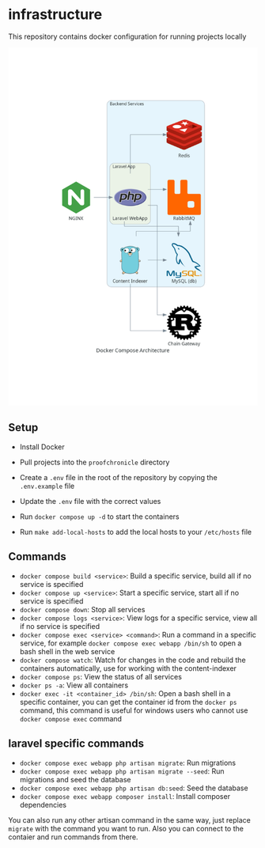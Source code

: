 # infrastructure

This repository contains docker configuration for running projects locally

![visualisation](./docker_compose_architecture.png)


## Setup
- Install Docker
- Pull projects into the `proofchronicle` directory
- Create a `.env` file in the root of the repository by copying the `.env.example` file
- Update the `.env` file with the correct values
- Run `docker compose up -d` to start the containers

- Run `make add-local-hosts` to add the local hosts to your `/etc/hosts` file 

## Commands

- `docker compose build <service>`: Build a specific service, build all if no service is specified
- `docker compose up <service>`: Start a specific service, start all if no service is specified
- `docker compose down`: Stop all services
- `docker compose logs <service>`: View logs for a specific service, view all if no service is specified
- `docker compose exec <service> <command>`: Run a command in a specific service, for example `docker compose exec webapp /bin/sh` to open a bash shell in the web service
- `docker compose watch`: Watch for changes in the code and rebuild the containers automatically, use for working with the content-indexer
- `docker compose ps`: View the status of all services
- `docker ps -a`: View all containers
- `docker exec -it <container_id> /bin/sh`: Open a bash shell in a specific container, you can get the container id from the `docker ps` command, this command is useful for windows users who cannot use `docker compose exec` command

## laravel specific commands
- `docker compose exec webapp php artisan migrate`: Run migrations
- `docker compose exec webapp php artisan migrate --seed`: Run migrations and seed the database
- `docker compose exec webapp php artisan db:seed`: Seed the database
- `docker compose exec webapp composer install`: Install composer dependencies

You can also run any other artisan command in the same way, just replace `migrate` with the command you want to run. Also you can connect to the contaier and run commands from there.